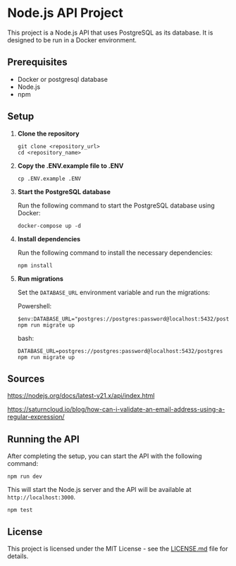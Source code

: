 # Node.js API Project

This project is a Node.js API that uses PostgreSQL as its database. It is designed to be run in a Docker environment.

## Prerequisites

- Docker or postgresql database
- Node.js
- npm

## Setup

1. **Clone the repository**

    ```
    git clone <repository_url>
    cd <repository_name>
    ```

2. **Copy the .ENV.example file to .ENV**

    ```
    cp .ENV.example .ENV
    ```

3. **Start the PostgreSQL database**

   Run the following command to start the PostgreSQL database using Docker:

    ```
    docker-compose up -d
    ```

4. **Install dependencies**

   Run the following command to install the necessary dependencies:

    ```
    npm install
    ```

5. **Run migrations**

    Set the `DATABASE_URL` environment variable and run the migrations:
    
    Powershell:
    ```
    $env:DATABASE_URL="postgres://postgres:password@localhost:5432/postgres"; npm run migrate up
    ```
   bash:
    ```
    DATABASE_URL=postgres://postgres:password@localhost:5432/postgres npm run migrate up
    ```

## Sources
https://nodejs.org/docs/latest-v21.x/api/index.html

https://saturncloud.io/blog/how-can-i-validate-an-email-address-using-a-regular-expression/





## Running the API
After completing the setup, you can start the API with the following command:

```
npm run dev
```

This will start the Node.js server and the API will be available at `http://localhost:3000`.

```
npm test
```

## License

This project is licensed under the MIT License - see the [LICENSE.md](LICENSE.md) file for details.